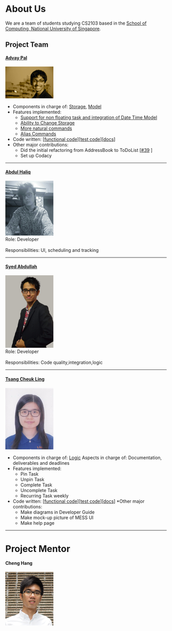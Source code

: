 # About Us

We are a team of students studying CS2103 based in the [School of Computing, National University of Singapore](http://www.comp.nus.edu.sg).

## Project Team

#### [Advay Pal](https://github.com/advaypal)
<img src="images/AdvayPal.jpg" width="150"><br>
* Components in charge of: [Storage](https://github.com/CS2103AUG2016-T14-C4/main/blob/master/docs/DeveloperGuide.md#storage-component), [Model](https://github.com/CS2103AUG2016-T14-C4/main/blob/master/docs/DeveloperGuide.md#model-component)
* Features implemented: 
	* [Support for non floating task and integration of Date Time Model](https://github.com/CS2103AUG2016-T14-C4/main/pull/45)
	* [Ability to Change Storage](https://github.com/CS2103AUG2016-T14-C4/main/pull/64)
	* [More natural commands](https://github.com/CS2103AUG2016-T14-C4/main/pull/69)
	* [Alias Commands](https://github.com/CS2103AUG2016-T14-C4/main/pull/82)
* Code written: [[functional code](https://github.com/CS2103AUG2016-T14-C4/main/blob/master/collated/main/A0144939R.md)][[test code](https://github.com/CS2103AUG2016-T14-C4/main/blob/master/collated/test/A0144939R.md)][[docs](https://github.com/CS2103AUG2016-T14-C4/main/blob/master/collated/docs/A0144939R.md)]
* Other major contributions:
  * Did the initial refactoring from AddressBook to ToDoList [[#39](https://github.com/CS2103AUG2016-T14-C4/main/pull/39) ]
  * Set up Codacy

-----

#### [Abdul Haliq](https://github.com/AHaliq)
<img src="images/AbdulHaliq.jpg" width="150"><br>
Role: Developer <br>  
Responsibilities: UI, scheduling and tracking

-----

#### [Syed Abdullah](https://github.com/Skaty)
<img src="images/SyedAbdullah.jpg" width="150"><br>
Role: Developer <br>  
Responsibilities: Code quality,integration,logic

-----

#### [Tsang Cheuk Ling](https://github.com/SukiTsang)
<img src="images/SukiTsang.jpg" width="150"><br>
* Components in charge of: [Logic](https://github.com/CS2103AUG2016-T14-C4/main/blob/master/docs/DeveloperGuide.md#logic-component) 
Aspects in charge of: Documentation, deliverables and deadlines
* Features implemented: 
	* Pin Task
	* Unpin Task
	* Complete Task
	* Uncomplete Task
	* Recurring Task weekly
* Code written: [[functional code](https://github.com/CS2103AUG2016-T14-C4/main/blob/master/collated/main/A0153467Y.md)][[test code](https://github.com/CS2103AUG2016-T14-C4/main/blob/master/collated/test/A0153467Y.md)][[docs](https://github.com/CS2103AUG2016-T14-C4/main/blob/master/collated/docs/A0153467Y.md)]
*Other major contributions:
    * Make diagrams in Developer Guide
    * Make mock-up picture of MESS UI
    * Make help page
 -----

# Project Mentor

#### Cheng Hang
<img src="images/ChengHang.jpg" width="150"><br>



